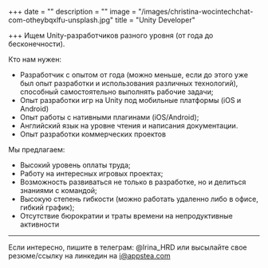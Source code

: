 +++
date = ""
description = ""
image = "/images/christina-wocintechchat-com-otheybqxlfu-unsplash.jpg"
title = "Unity Developer"

+++
Ищем Unity-разработчиков разного уровня (от года до бесконечности).

Кто нам нужен:

* Разработчик с опытом от года (можно меньше, если до этого уже был опыт разработки и использования различных технологий), способный самостоятельно выполнять рабочие задачи;
* Опыт разработки игр на Unity под мобильные платформы (iOS и Android)
* Опыт работы с нативными плагинами (iOS/Android);
* Английский язык на уровне чтения и написания документации.
* Опыт разработки коммерческих проектов

Мы предлагаем:

* Высокий уровень оплаты труда;
* Работу на интересных игровых проектах;
* Возможность развиваться не только в разработке, но и делиться знаниями с командой;
* Высокую степень гибкости (можно работать удаленно либо в офисе, гибкий график);
* Отсутствие бюрократии и траты времени на непродуктивные активности

***

Если интересно, пишите в телеграм: @Irina_HRD или высылайте свое резюме/ссылку на линкедин на i@appstea.com